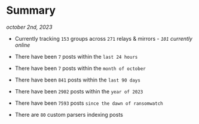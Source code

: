 
# Summary
_october 2nd, 2023_

- Currently tracking `153` groups across `271` relays & mirrors - _`101` currently online_

- There have been `7` posts within the `last 24 hours`

- There have been `7` posts within the `month of october`

- There have been `841` posts within the `last 90 days`

- There have been `2902` posts within the `year of 2023`

- There have been `7593` posts `since the dawn of ransomwatch`

- There are `80` custom parsers indexing posts
